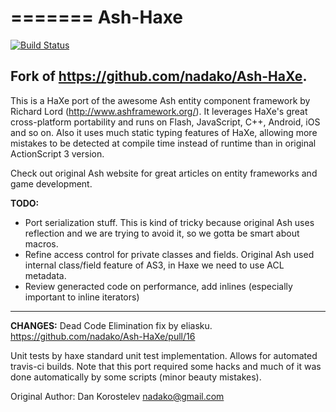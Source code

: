 =======
Ash-Haxe
========

[![Build Status](https://travis-ci.org/Rahazan/Ash-Haxe.svg)](https://travis-ci.org/Rahazan/Ash-HaXe)

Fork of https://github.com/nadako/Ash-HaXe.
----

This is a HaXe port of the awesome Ash entity component framework by Richard Lord (http://www.ashframework.org/).
It leverages HaXe's great cross-platform portability and runs on Flash, JavaScript, C++, Android, iOS and so on.
Also it uses much static typing features of HaXe, allowing more mistakes to be detected at compile time instead
of runtime than in original ActionScript 3 version.

Check out original Ash website for great articles on entity frameworks and game development.

**TODO:**

 * Port serialization stuff. This is kind of tricky because original Ash uses reflection and we are trying to avoid it, so we gotta be smart about macros.
 * Refine access control for private classes and fields. Original Ash used internal class/field feature of AS3, in Haxe we need to use ACL metadata.
 * Review generacted code on performance, add inlines (especially important to inline iterators)

----
**CHANGES:**
Dead Code Elimination fix by eliasku.
https://github.com/nadako/Ash-HaXe/pull/16

Unit tests by haxe standard unit test implementation. Allows for automated travis-ci builds.
Note that this port required some hacks and much of it was done automatically by some scripts (minor beauty mistakes).


Original Author: Dan Korostelev <nadako@gmail.com>

